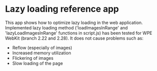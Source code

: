 # Lazy loading reference app

This app shows how to optimize lazy loading in the web application.
Implemented lazy loading method ('loadImagesInRange' and 'lazyLoadImagesInRange' functions in script.js) has been tested for WPE WebKit (branch 2.22 and 2.28). It does not cause problems such as:
- Reflow (especially of images)
- Increased memory utilization
- Flickering of images
- Slow loading of the page
